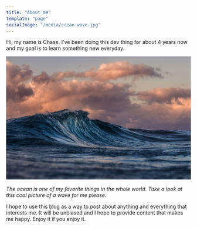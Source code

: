 ```yaml
---
title: "About me"
template: "page"
socialImage: "/media/ocean-wave.jpg"
---
```


Hi, my name is Chase. I've been doing this dev thing for about 4 years now and my goal is to learn something new everyday.

![cool ocean wave pic](/media/ocean-wave.jpg)

*The ocean is one of my favorite things in the whole world. Take a look at this cool picture of a wave for me please.*

I hope to use this blog as a way to post about anything and everything that interests me. It will be unbiased and I hope to provide content that makes me happy. Enjoy it if you enjoy it.
